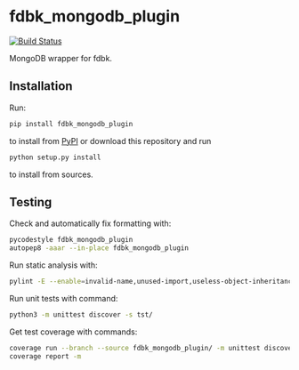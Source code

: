 # fdbk_mongodb_plugin

[![Build Status](https://travis-ci.org/kangasta/fdbk_mongodb_plugin.svg?branch=master)](https://travis-ci.org/kangasta/fdbk_mongodb_plugin)

MongoDB wrapper for fdbk.

## Installation

Run:

```bash
pip install fdbk_mongodb_plugin
```

to install from [PyPI](https://pypi.org/project/fdbk_mongodb_plugin/) or download this repository and run

```bash
python setup.py install
```

to install from sources.

## Testing

Check and automatically fix formatting with:

```bash
pycodestyle fdbk_mongodb_plugin
autopep8 -aaar --in-place fdbk_mongodb_plugin
```

Run static analysis with:

```bash
pylint -E --enable=invalid-name,unused-import,useless-object-inheritance fdbk_mongodb_plugin
```

Run unit tests with command:

```bash
python3 -m unittest discover -s tst/
```

Get test coverage with commands:

```bash
coverage run --branch --source fdbk_mongodb_plugin/ -m unittest discover -s tst/
coverage report -m
```
